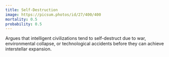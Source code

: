 ```yaml
---
title: Self-Destruction
image: https://picsum.photos/id/27/400/400
mortality: 0.5
probability: 0.5
---
```


Argues that intelligent civilizations tend to self-destruct due to war, environmental collapse, or technological accidents before they can achieve interstellar expansion.
